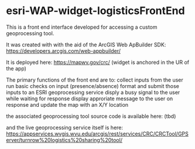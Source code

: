 # esri-WAP-widget-logisticsFrontEnd
This is a front end interface developed for accessing a custom geoprocessing tool.

It was created with with the aid of the ArcGIS Web ApBuilder SDK:  https://developers.arcgis.com/web-appbuilder/

It is deployed here: https://mapwv.gov/crc/ (widget is anchored in the UR of the app)

The primary functions of the front end are to:
collect inputs from the user
run basic checks on input (presence/absence)
format and submit those inputs to an ESRI geoprocessing service
disply a busy signal to the user while waiting for response
display approriate message to the user on response and update the map with an X/Y location

the associated geoprocessing tool source code is available here: (tbd)

and the live geoprocessing service itself is here: https://appservices.wvgis.wvu.edu/arcgis/rest/services/CRC/CRCTool/GPServer/turnrow%20logistics%20sharing%20tool/
